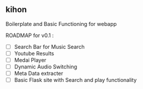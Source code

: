 ## kihon
Boilerplate and Basic Functioning for webapp

ROADMAP for v0.1 :

- [ ] Search Bar for Music Search
- [ ] Youtube Results
- [ ] Medai Player
- [ ] Dynamic Audio Switching
- [ ] Meta Data extracter
- [ ] Basic Flask site with Search and play functionality

